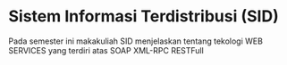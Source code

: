 # Sistem Informasi Terdistribusi (SID)

Pada semester ini makakuliah SID menjelaskan tentang tekologi WEB SERVICES yang terdiri atas
SOAP
XML-RPC
RESTFull 
